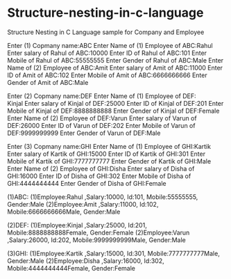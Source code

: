 # Structure-nesting-in-c-language
Structure Nesting in C Language sample for Company and Employee

Enter (1) Copmany name:ABC
Enter Name of (1) Employee of ABC:Rahul
Enter salary of Rahul of ABC:10000
Enter ID of Rahul of ABC:101
Enter Mobile of Rahul of ABC:55555555
Enter Gender of Rahul of ABC:Male
Enter Name of (2) Employee of ABC:Amit
Enter salary of Amit of ABC:11000
Enter ID of Amit of ABC:102
Enter Mobile of Amit of ABC:6666666666
Enter Gender of Amit of ABC:Male


Enter (2) Copmany name:DEF
Enter Name of (1) Employee of DEF:    
Kinjal
Enter salary of Kinjal of DEF:25000
Enter ID of Kinjal of DEF:201
Enter Mobile of Kinjal of DEF:8888888888
Enter Gender of Kinjal of DEF:Female
Enter Name of (2) Employee of DEF:Varun
Enter salary of Varun of DEF:26000
Enter ID of Varun of DEF:202
Enter Mobile of Varun of DEF:9999999999
Enter Gender of Varun of DEF:Male


Enter (3) Copmany name:GHI
Enter Name of (1) Employee of GHI:Kartik
Enter salary of Kartik of GHI:15000
Enter ID of Kartik of GHI:301
Enter Mobile of Kartik of GHI:7777777777
Enter Gender of Kartik of GHI:Male
Enter Name of (2) Employee of GHI:Disha
Enter salary of Disha of GHI:16000
Enter ID of Disha of GHI:302
Enter Mobile of Disha of GHI:4444444444
Enter Gender of Disha of GHI:Female


(1)ABC:
(1)Employee:Rahul ,Salary:10000, Id:101, Mobile:55555555, Gender:Male
(2)Employee:Amit ,Salary:11000, Id:102, Mobile:6666666666Male, Gender:Male


(2)DEF:
(1)Employee:Kinjal ,Salary:25000, Id:201, Mobile:8888888888Female, Gender:Female
(2)Employee:Varun ,Salary:26000, Id:202, Mobile:9999999999Male, Gender:Male


(3)GHI:
(1)Employee:Kartik ,Salary:15000, Id:301, Mobile:7777777777Male, Gender:Male
(2)Employee:Disha ,Salary:16000, Id:302, Mobile:4444444444Female, Gender:Female
